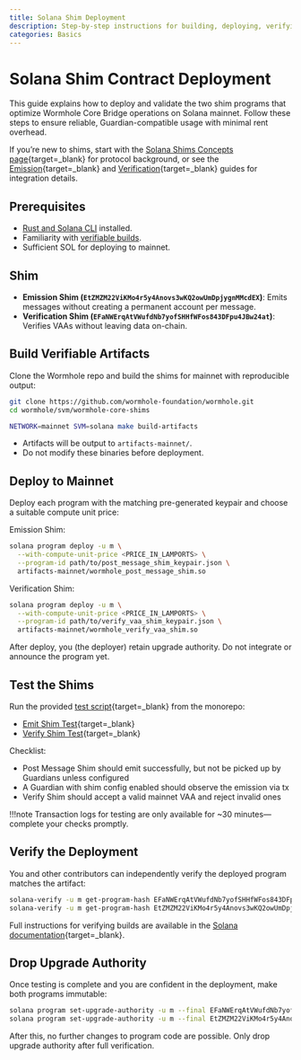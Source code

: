 ```yaml
---
title: Solana Shim Deployment
description: Step-by-step instructions for building, deploying, verifying, and hardening Wormhole Solana shims for rent-efficient message emission and VAA verification.
categories: Basics
---
```


# Solana Shim Contract Deployment

This guide explains how to deploy and validate the two shim programs that optimize Wormhole Core Bridge operations on Solana mainnet. Follow these steps to ensure reliable, Guardian-compatible usage with minimal rent overhead.

If you’re new to shims, start with the [Solana Shims Concepts page](/docs/products/messaging/concepts/solana-shim/){target=\_blank} for protocol background, or see the [Emission](/docs/products/messaging/guides/solana-shims/sol-emission/){target=\_blank} and [Verification](/docs/products/messaging/guides/solana-shims/sol-verification/){target=\_blank} guides for integration details.

## Prerequisites

- [Rust and Solana CLI](https://docs.solana.com/cli/install-solana-cli-tools) installed.
- Familiarity with [verifiable builds](https://solana.com/developers/guides/advanced/verified-builds).
- Sufficient SOL for deploying to mainnet.

## Shim

- **Emission Shim (`EtZMZM22ViKMo4r5y4Anovs3wKQ2owUmDpjygnMMcdEX`)**: Emits messages without creating a permanent account per message.
- **Verification Shim (`EFaNWErqAtVWufdNb7yofSHHfWFos843DFpu4JBw24at`)**: Verifies VAAs without leaving data on-chain.

##  Build Verifiable Artifacts

Clone the Wormhole repo and build the shims for mainnet with reproducible output:

```bash
git clone https://github.com/wormhole-foundation/wormhole.git
cd wormhole/svm/wormhole-core-shims
```

```bash
NETWORK=mainnet SVM=solana make build-artifacts
```

- Artifacts will be output to `artifacts-mainnet/`.
- Do not modify these binaries before deployment.

## Deploy to Mainnet

Deploy each program with the matching pre-generated keypair and choose a suitable compute unit price:

Emission Shim:
```bash
solana program deploy -u m \
  --with-compute-unit-price <PRICE_IN_LAMPORTS> \
  --program-id path/to/post_message_shim_keypair.json \
  artifacts-mainnet/wormhole_post_message_shim.so
```

Verification Shim:
```bash
solana program deploy -u m \
  --with-compute-unit-price <PRICE_IN_LAMPORTS> \
  --program-id path/to/verify_vaa_shim_keypair.json \
  artifacts-mainnet/wormhole_verify_vaa_shim.so
```

After deploy, you (the deployer) retain upgrade authority. Do not integrate or announce the program yet.

## Test the Shims

Run the provided [test script](https://github.com/wormhole-foundation/wormhole/tree/main/solana/scripts){target=\_blank} from the monorepo:

- [Emit Shim Test](https://github.com/wormhole-foundation/wormhole/blob/main/solana/scripts/post_message_shim_test.ts){target=\_blank}
- [Verify Shim Test](https://github.com/wormhole-foundation/wormhole/blob/main/solana/scripts/verify_vaa_shim_test.ts){target=\_blank}

Checklist:

- Post Message Shim should emit successfully, but not be picked up by Guardians unless configured
- A Guardian with shim config enabled should observe the emission via tx
- Verify Shim should accept a valid mainnet VAA and reject invalid ones

!!!note 
    Transaction logs for testing are only available for ~30 minutes—complete your checks promptly.

## Verify the Deployment

You and other contributors can independently verify the deployed program matches the artifact:

```bash
solana-verify -u m get-program-hash EFaNWErqAtVWufdNb7yofSHHfWFos843DFpu4JBw24at
solana-verify -u m get-program-hash EtZMZM22ViKMo4r5y4Anovs3wKQ2owUmDpjygnMMcdEX
```

Full instructions for verifying builds are available in the [Solana documentation](https://solana.com/it/developers/guides/advanced/verified-builds#verify-against-public-api){target=\_blank}.

## Drop Upgrade Authority

Once testing is complete and you are confident in the deployment, make both programs immutable:

```bash
solana program set-upgrade-authority -u m --final EFaNWErqAtVWufdNb7yofSHHfWFos843DFpu4JBw24at
solana program set-upgrade-authority -u m --final EtZMZM22ViKMo4r5y4Anovs3wKQ2owUmDpjygnMMcdEX
```

After this, no further changes to program code are possible. Only drop upgrade authority after full verification.
